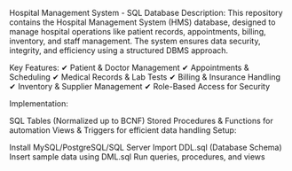 Hospital Management System - SQL Database
Description:
This repository contains the Hospital Management System (HMS) database, designed to manage hospital operations like patient records, appointments, billing, inventory, and staff management. The system ensures data security, integrity, and efficiency using a structured DBMS approach.

Key Features:
✔ Patient & Doctor Management
✔ Appointments & Scheduling
✔ Medical Records & Lab Tests
✔ Billing & Insurance Handling
✔ Inventory & Supplier Management
✔ Role-Based Access for Security

Implementation:

SQL Tables (Normalized up to BCNF)
Stored Procedures & Functions for automation
Views & Triggers for efficient data handling
Setup:

Install MySQL/PostgreSQL/SQL Server
Import DDL.sql (Database Schema)
Insert sample data using DML.sql
Run queries, procedures, and views
